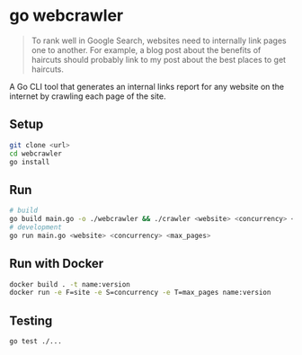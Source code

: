 # go webcrawler

> To rank well in Google Search, websites need to internally link pages one to another.
> For example, a blog post about the benefits of haircuts should probably link to my post about the best places to get haircuts.

A Go CLI tool that generates an internal links report for any website on the internet by crawling each page of the site.

## Setup

```sh
git clone <url>
cd webcrawler
go install
```

## Run

```sh
# build
go build main.go -o ./webcrawler && ./crawler <website> <concurrency> <max_pages>
# development
go run main.go <website> <concurrency> <max_pages>
```

## Run with Docker

```sh
docker build . -t name:version
docker run -e F=site -e S=concurrency -e T=max_pages name:version
```

## Testing

```sh
go test ./...
```
